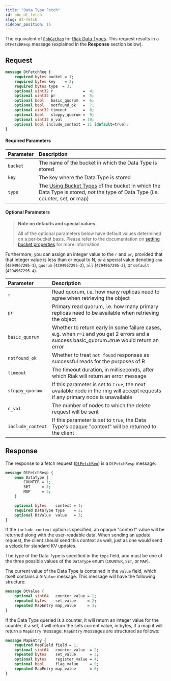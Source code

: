 ```yaml
---
title: "Data Type Fetch"
id: pbc_dt_fetch
slug: dt-fetch
sidebar_position: 15
---
```


The equivalent of [`RpbGetReq`](../../../developing/api/protocol-buffers/fetch-object.md) for [Riak Data Types](../../../developing/data-types/index.md). This request results in a `DtFetchResp`
message (explained in the **Response** section below).

## Request

```protobuf
message DtFetchReq {
    required bytes bucket = 1;
    required bytes key    = 2;
    required bytes type  = 3;
    optional uint32 r             =  4;
    optional uint32 pr            =  5;
    optional bool   basic_quorum  =  6;
    optional bool   notfound_ok   =  7;
    optional uint32 timeout       =  8;
    optional bool   sloppy_quorum =  9;
    optional uint32 n_val         = 10;
    optional bool include_context = 11 [default=true];
}
```

#### Required Parameters

| Parameter | Description                                                                                                                                                                         |
|:----------|:------------------------------------------------------------------------------------------------------------------------------------------------------------------------------------|
| `bucket`  | The name of the bucket in which the Data Type is stored                                                                                                                             |
| `key`     | The key where the Data Type is stored                                                                                                                                               |
| `type`    | The [Using Bucket Types](../../../using/cluster-operations/bucket-types.md) of the bucket in which the Data Type is stored, *not* the type of Data Type (i.e. counter, set, or map) |

#### Optional Parameters

> **Note on defaults and special values**
>
> All of the optional parameters below have default values determined on a
> per-bucket basis. Please refer to the documentation on [setting bucket properties](../../../developing/api/protocol-buffers/set-bucket-props.md) for more information.

Furthermore, you can assign an integer value to the `r` and
`pr`, provided that that integer value is less than or equal
to N, *or* a special value denoting `one`
(`4294967295-1`), `quorum`
(`4294967295-2`), `all`
(`4294967295-3`), or `default`
(`4294967295-4`).

| Parameter         | Description                                                                                                                               |
|:------------------|:------------------------------------------------------------------------------------------------------------------------------------------|
| `r`               | Read quorum, i.e. how many replicas need to agree when retrieving the object                                                              |
| `pr`              | Primary read quorum, i.e. how many primary replicas need to be available when retrieving the object                                       |
| `basic_quorum`    | Whether to return early in some failure cases, e.g. when `r=1` and you get 2 errors and a success basic_quorum=true would return an error |
| `notfound_ok`     | Whether to treat `not found` responses as successful reads for the purposes of R                                                          |
| `timeout`         | The timeout duration, in milliseconds, after which Riak will return an error message                                                      |
| `sloppy_quorum`   | If this parameter is set to `true`, the next available node in the ring will accept requests if any primary node is unavailable           |
| `n_val`           | The number of nodes to which the delete request will be sent                                                                              |
| `include_context` | If this parameter is set to `true`, the Data Type's opaque "context" will be returned to the client                                       |

## Response

The response to a fetch request ([`DtFetchReq`](../../../developing/api/protocol-buffers/dt-fetch.md)) is a `DtFetchResp` message.

```protobuf
message DtFetchResp {
    enum DataType {
        COUNTER = 1;
        SET     = 2;
        MAP     = 3;
    }

    optional bytes    context = 1;
    required DataType type    = 2;
    optional DtValue  value   = 3;
}
```

If the `include_context` option is specified, an opaque "context" value
will be returned along with the user-readable data. When sending an
update request, the client should send this context as well, just as one
would send a [vclock](../../../learn/glossary.md#vector-clock) for standard KV updates.

The type of the Data Type is specified in the `type` field, and must be
one of the three possible values of the `DataType` enum (`COUNTER`,
`SET`, or `MAP`).

The current value of the Data Type is contained in the `value` field,
which itself contains a `DtValue` message. This message will have the
following structure:

```protobuf
message DtValue {
    optional sint64   counter_value = 1;
    repeated bytes    set_value     = 2;
    repeated MapEntry map_value     = 3;
}
```

If the Data Type queried is a counter, it will return an integer value
for the counter; it a set, it will return the sets current value, in
bytes, if a map it will return a `MapEntry` message. `MapEntry` messages
are structured as follows:

```protobuf
message MapEntry {
    required MapField field = 1;
    optional sint64   counter_value  = 2;
    repeated bytes    set_value      = 3;
    optional bytes    register_value = 4;
    optional bool     flag_value     = 5;
    repeated MapEntry map_value      = 6;
}
```
